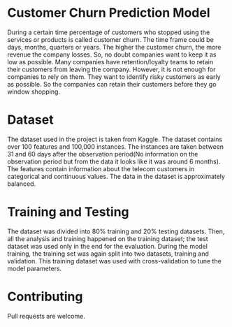 # Customer Churn Prediction Model

During a certain time percentage of customers who stopped using the services or products is called customer churn. The time frame could be days, months, quarters or years. The higher the customer churn, the more revenue the company losses. So, no doubt companies want to keep it as low as possible. Many companies have retention/loyalty teams to retain their customers from leaving the company. However, it is not enough for companies to rely on them. They want to identify risky customers as early as possible. So the companies can retain their customers before they go window shopping.

# Dataset

The dataset used in the project is taken from Kaggle. The dataset contains over 100 features and 100,000 instances. The instances are taken between 31 and 60 days after the observation period(No information on the observation period but from the data it looks like it was around 6 months). The features contain information about the telecom customers in categorical and continuous values. The data in the dataset is approximately balanced.

# Training and Testing

The dataset was divided into 80% training and 20% testing datasets. Then, all the analysis and training happened on the training dataset; the test dataset was used only in the end for the evaluation. During the model training, the training set was again split into two datasets, training and validation. This training dataset was used with cross-validation to tune the model parameters.

# Contributing

Pull requests are welcome.
